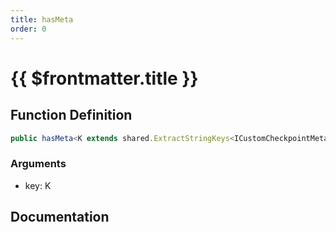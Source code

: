 ```yaml
---
title: hasMeta
order: 0
---
```


# {{ $frontmatter.title }}

## Function Definition

```ts
public hasMeta<K extends shared.ExtractStringKeys<ICustomCheckpointMeta>>(key: K): boolean;
```

### Arguments

* key: K

## Documentation

<!--@include: ./parts/hasMeta.md-->
